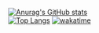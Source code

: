 [![Anurag's GitHub stats](https://github-readme-stats.vercel.app/api?username=dadwadw233&theme=radical)](https://github.com/anuraghazra/github-readme-stats)  
[![Top Langs](https://github-readme-stats.vercel.app/api/top-langs/?username=dadwadw233&layout=compact)](https://github.com/anuraghazra/github-readme-stats)
[![wakatime](https://wakatime.com/badge/user/323402a1-bedf-4563-9d3c-6d8a3682f2bb.svg)](https://wakatime.com/@323402a1-bedf-4563-9d3c-6d8a3682f2bb)

